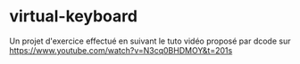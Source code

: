 # virtual-keyboard

Un projet d'exercice effectué en suivant le tuto vidéo proposé par dcode sur https://www.youtube.com/watch?v=N3cq0BHDMOY&t=201s
